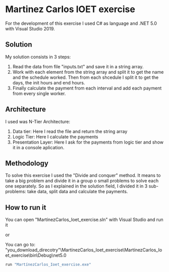 # Martinez Carlos IOET exercise

For the development of this exercise I used C# as language and .NET 5.0 with Visual Studio 2019. 

## Solution

My solution consists in 3 steps:

1. Read the data from file "inputs.txt" and save it in a string array.
2. Work with each element from the string array and split it to get the name and the schedule worked. Then from each shcedule I split it to get the days, the init hours and end hours.
3. Finally calculate the payment from each interval and add each payment from every single worker.

## Architecture

I used was N-Tier Architecture:

1. Data tier: Here I read the file and return the string array
2. Logic Tier: Here I calculate the payments 
3. Presentation Layer: Here I ask for the payments from logic tier and show it in a console aplication. 

## Methodology

To solve this exercise I used the "Divide and conquer" method. It means to take a big problem and divide it in a group o small problems to solve each one separately. So as I explained in the solution field, I divided it in 3 sub-problems: take data, split data and calculate the payments. 


## How to run it

You can open "MartínezCarlos_Ioet_exercise.sln" with Visual Studio and run it

or

You can go to: "you_download_direcotry"\MartínezCarlos_Ioet_exercise\MartínezCarlos_Ioet_exercise\bin\Debug\net5.0
```bash
run "MartínezCarlos_Ioet_exercise.exe"
